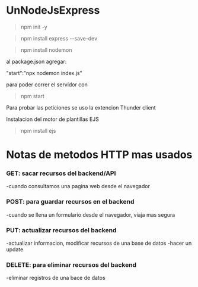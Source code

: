 # UnNodeJsExpress


> npm init -y

> npm install express --save-dev

> npm install nodemon 

al package.json agregar:

"start":"npx nodemon index.js"

para poder correr el servidor con

> npm start

Para probar las peticiones se uso la extencion Thunder client 

Instalacion del motor de plantillas EJS

> npm install ejs


# Notas de metodos HTTP mas usados

### GET: sacar recursos del backend/API
-cuando consultamos una pagina web desde el navegador

### POST: para guardar recursos en el backend
-cuando se llena un formulario desde el navegador, viaja mas segura

### PUT: actualizar recursos del backend
-actualizar informacion, modificar recursos de una base de datos
-hacer un update

### DELETE: para eliminar recursos del backend
-eliminar registros de una bace de datos